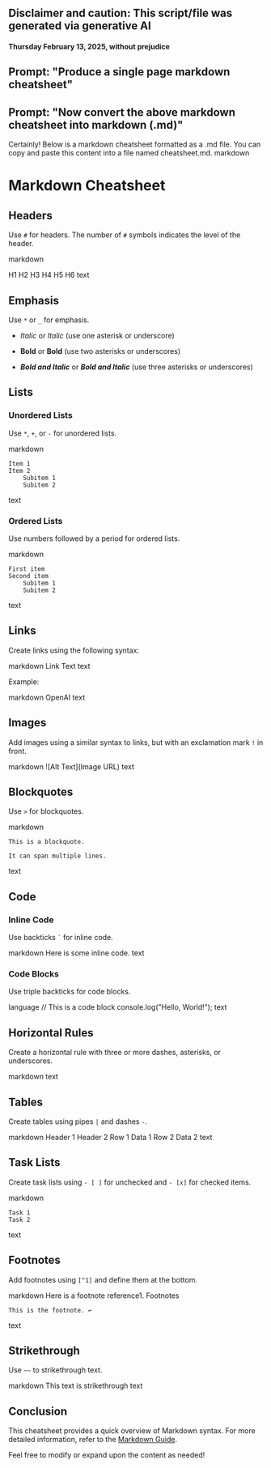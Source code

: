 ## Disclaimer and caution: This script/file was generated via generative AI 
####   Thursday February 13, 2025, without prejudice
##   Prompt: "Produce a single page markdown cheatsheet"
##   Prompt: "Now convert the above markdown cheatsheet into markdown (.md)"

Certainly! Below is a markdown cheatsheet formatted as a .md file. You can copy and paste this content into a file named cheatsheet.md.
markdown

# Markdown Cheatsheet


## Headers


Use `#` for headers. The number of `#` symbols indicates the level of the header.

markdown

H1
H2
H3
H4
H5
H6
text

## Emphasis


Use `*` or `_` for emphasis.


- *Italic* or _Italic_ (use one asterisk or underscore)

- **Bold** or __Bold__ (use two asterisks or underscores)

- ***Bold and Italic*** or ___Bold and Italic___ (use three asterisks or underscores)


## Lists


### Unordered Lists


Use `*`, `+`, or `-` for unordered lists.

markdown

    Item 1
    Item 2
        Subitem 1
        Subitem 2

text

### Ordered Lists


Use numbers followed by a period for ordered lists.

markdown

    First item
    Second item
        Subitem 1
        Subitem 2

text

## Links


Create links using the following syntax:

markdown Link Text
text

Example:

markdown OpenAI
text

## Images


Add images using a similar syntax to links, but with an exclamation mark `!` in front.

markdown ![Alt Text](Image URL)
text

## Blockquotes


Use `>` for blockquotes.

markdown

    This is a blockquote.

    It can span multiple lines.

text

## Code


### Inline Code


Use backticks `` ` `` for inline code.

markdown Here is some inline code.
text

### Code Blocks


Use triple backticks for code blocks.

language // This is a code block console.log("Hello, World!");
text

## Horizontal Rules


Create a horizontal rule with three or more dashes, asterisks, or underscores.

markdown
text

## Tables


Create tables using pipes `|` and dashes `-`.

markdown
Header 1	Header 2
Row 1	Data 1
Row 2	Data 2
text

## Task Lists


Create task lists using `- [ ]` for unchecked and `- [x]` for checked items.

markdown

    Task 1
    Task 2

text

## Footnotes


Add footnotes using `[^1]` and define them at the bottom.

markdown Here is a footnote reference1.
Footnotes

    This is the footnote. ↩

text

## Strikethrough


Use `~~` to strikethrough text.

markdown This text is strikethrough
text

## Conclusion


This cheatsheet provides a quick overview of Markdown syntax. For more detailed information, refer to the [Markdown Guide](https://www.markdownguide.org/).

Feel free to modify or expand upon the content as needed!